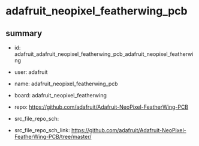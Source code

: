 # adafruit_neopixel_featherwing_pcb
 
## summary 
* id: adafruit_adafruit_neopixel_featherwing_pcb_adafruit_neopixel_featherwing
* user: adafruit
* name: adafruit_neopixel_featherwing_pcb
* board: adafruit_neopixel_featherwing
* repo: https://github.com/adafruit/Adafruit-NeoPixel-FeatherWing-PCB



* src_file_repo_sch: 
* src_file_repo_sch_link: https://github.com/adafruit/Adafruit-NeoPixel-FeatherWing-PCB/tree/master/




